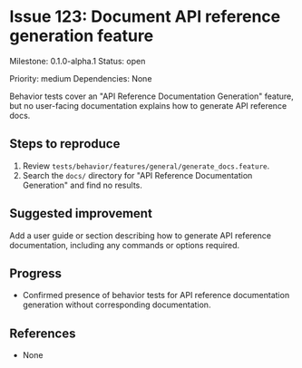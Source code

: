 # Issue 123: Document API reference generation feature

Milestone: 0.1.0-alpha.1
Status: open

Priority: medium
Dependencies: None


Behavior tests cover an "API Reference Documentation Generation" feature, but no user-facing documentation explains how to generate API reference docs.

## Steps to reproduce
1. Review `tests/behavior/features/general/generate_docs.feature`.
2. Search the `docs/` directory for "API Reference Documentation Generation" and find no results.

## Suggested improvement
Add a user guide or section describing how to generate API reference documentation, including any commands or options required.

## Progress
- Confirmed presence of behavior tests for API reference documentation generation without corresponding documentation.

## References

- None
